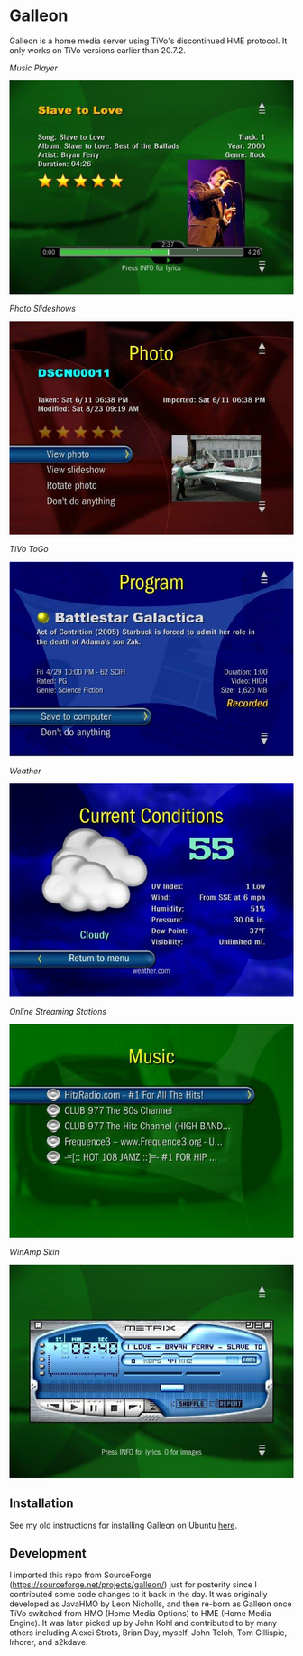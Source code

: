 # Galleon

Galleon is a home media server using TiVo's discontinued HME protocol. It only works on TiVo versions earlier than 20.7.2.

_Music Player_

![Music Player](https://github.com/jradwan/galleon/blob/master/resources/32806.jpg)


_Photo Slideshows_

![Photo Slideshows](https://github.com/jradwan/galleon/blob/master/resources/32810.jpg)


_TiVo ToGo_

![TiVo ToGo](https://github.com/jradwan/galleon/blob/master/resources/32812.jpg)


_Weather_

![Weather](https://github.com/jradwan/galleon/blob/master/resources/32814.jpg)


_Online Streaming Stations_

![Online Streaming Stations](https://github.com/jradwan/galleon/blob/master/resources/32816.jpg)


_WinAmp Skin_

![WinAmp Skin](https://github.com/jradwan/galleon/blob/master/resources/32808.jpg)

## Installation

See my old instructions for installing Galleon on Ubuntu [here](https://www.tivocommunity.com/community/index.php?threads/need-galleon-linux-help.369945/page-3).

## Development

I imported this repo from SourceForge (https://sourceforge.net/projects/galleon/) just for posterity since I contributed some code changes to it back in the day. It was originally developed as JavaHMO by Leon Nicholls, and then re-born as Galleon once TiVo switched from HMO (Home Media Options) to HME (Home Media Engine). It was later picked up by John Kohl and contributed to by many others including Alexei Strots, Brian Day, myself, John Teloh, Tom Gillispie, lrhorer, and s2kdave.
